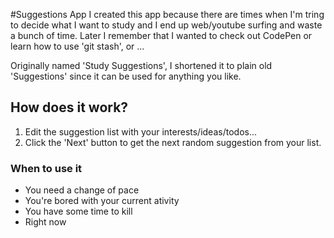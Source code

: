 #Suggestions App
I created this app because there are times when I'm tring to decide what I want to study and I end up web/youtube surfing and waste a bunch of time. Later I remember that I wanted to check out CodePen or learn how to use 'git stash', or ... 

Originally named 'Study Suggestions', I shortened it to plain old 'Suggestions' since it can be used for anything you like.

## How does it work?
1. Edit the suggestion list with your interests/ideas/todos...
1. Click the 'Next' button to get the next random suggestion from your list.

### When to use it
- You need a change of pace
- You're bored with your current ativity
- You have some time to kill
- Right now
